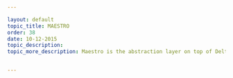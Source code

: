 ```yaml
---

layout: default
topic_title: MAESTRO
order: 38
date: 10-12-2015
topic_description:  
topic_more_description: Maestro is the abstraction layer on top of Delta ( Customer Care ). Maestro holds the responsibility to do all the communications and transformations from Delta to SODS, SDR and other applications to carry out the business process of Delta. OCI interacts with Maestro for the Credit Order and Debit Order creation Scenarios


---
```


